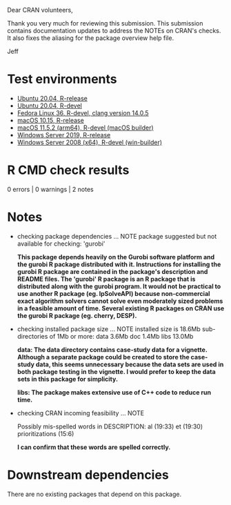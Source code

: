 Dear CRAN volunteers,

Thank you very much for reviewing this submission. This submission contains documentation updates to address the NOTEs on CRAN's checks. It also fixes the aliasing for the package overview help file.

Jeff

# Test environments

* [Ubuntu 20.04, R-release](https://github.com/jeffreyhanson/raptr/actions?query=workflow%3AUbuntu)
* [Ubuntu 20.04, R-devel](https://github.com/jeffreyhanson/raptr/actions?query=workflow%3AUbuntu)
* [Fedora Linux 36, R-devel, clang version 14.0.5](https://hub.docker.com/r/rhub/fedora-clang-devel)
* [macOS 10.15, R-release](https://github.com/jeffreyhanson/raptr/actions?query=workflow%3AmacOS)
* [macOS 11.5.2 (arm64), R-devel (macOS builder)](https://mac.r-project.org/macbuilder/submit.html)
* [Windows Server 2019, R-release](https://github.com/jeffreyhanson/raptr/actions?query=workflow%3AWindows)
* [Windows Server 2008 (x64), R-devel (win-builder)](https://win-builder.r-project.org/)

# R CMD check results

0 errors | 0 warnings | 2 notes

# Notes

* checking package dependencies ... NOTE
  package suggested but not available for checking: 'gurobi'

    **This package depends heavily on the Gurobi software platform and the gurobi R package distributed with it. Instructions for installing the gurobi R package are contained in the package's description and README files. The 'gurobi' R package is an R package that is distributed along with the gurobi program. It would not be practical to use another R package (eg. lpSolveAPI) because non-commercial exact algorithm solvers cannot solve even moderately sized problems in a feasible amount of time. Several existing R packages on CRAN use the gurobi R package (eg. cherry, DESP).**

* checking installed package size ... NOTE
    installed size is 18.6Mb
    sub-directories of 1Mb or more:
      data   3.6Mb
      doc    1.4Mb
      libs  13.0Mb

    **data: The data directory contains case-study data for a vignette. Although a separate package could be created to store the case-study data, this seems unnecessary because the data sets are used in both package testing in the vignette. I would prefer to keep the data sets in this package for simplicity.**

    **libs: The package makes extensive use of C++ code to reduce run time.**

* checking CRAN incoming feasibility ... NOTE

  Possibly mis-spelled words in DESCRIPTION:
    al (19:33)
    et (19:30)
    prioritizations (15:6)

  **I can confirm that these words are spelled correctly.**

# Downstream dependencies

There are no existing packages that depend on this package.

